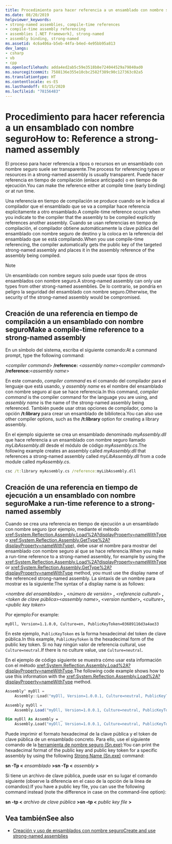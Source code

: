```yaml
---
title: Procedimiento para hacer referencia a un ensamblado con nombre seguro
ms.date: 08/20/2019
helpviewer_keywords:
- strong-named assemblies, compile-time references
- compile-time assembly referencing
- assemblies [.NET Framework], strong-named
- assembly binding, strong-named
ms.assetid: 4c6a406a-b5eb-44fa-b4ed-4e95bb95a813
dev_langs:
- csharp
- vb
- cpp
ms.openlocfilehash: adda4ed2ab5c59e3518b8e724044529a79840ad0
ms.sourcegitcommit: 7588136e355e10cbc2582f389c90c127363c02a5
ms.translationtype: HT
ms.contentlocale: es-ES
ms.lasthandoff: 03/15/2020
ms.locfileid: "78156483"
---
```

# <a name="how-to-reference-a-strong-named-assembly"></a><span data-ttu-id="7b89c-102">Procedimiento para hacer referencia a un ensamblado con nombre seguro</span><span class="sxs-lookup"><span data-stu-id="7b89c-102">How to: Reference a strong-named assembly</span></span>
<span data-ttu-id="7b89c-103">El proceso para hacer referencia a tipos o recursos en un ensamblado con nombre seguro suele ser transparente.</span><span class="sxs-lookup"><span data-stu-id="7b89c-103">The process for referencing types or resources in a strong-named assembly is usually transparent.</span></span> <span data-ttu-id="7b89c-104">Puede hacer referencia en tiempo de compilación (enlace anticipado) o en tiempo de ejecución.</span><span class="sxs-lookup"><span data-stu-id="7b89c-104">You can make the reference either at compile time (early binding) or at run time.</span></span>  
  
<span data-ttu-id="7b89c-105">Una referencia en tiempo de compilación se produce cuando se le indica al compilador que el ensamblado que se va a compilar hace referencia explícitamente a otro ensamblado.</span><span class="sxs-lookup"><span data-stu-id="7b89c-105">A compile-time reference occurs when you indicate to the compiler that the assembly to be compiled explicitly references another assembly.</span></span> <span data-ttu-id="7b89c-106">Cuando se usan referencias en tiempo de compilación, el compilador obtiene automáticamente la clave pública del ensamblado con nombre seguro de destino y la coloca en la referencia del ensamblado que se está compilando.</span><span class="sxs-lookup"><span data-stu-id="7b89c-106">When you use compile-time referencing, the compiler automatically gets the public key of the targeted strong-named assembly and places it in the assembly reference of the assembly being compiled.</span></span>
  
> [!NOTE]
> <span data-ttu-id="7b89c-107">Un ensamblado con nombre seguro solo puede usar tipos de otros ensamblados con nombre seguro.</span><span class="sxs-lookup"><span data-stu-id="7b89c-107">A strong-named assembly can only use types from other strong-named assemblies.</span></span> <span data-ttu-id="7b89c-108">De lo contrario, se pondría en peligro la seguridad del ensamblado con nombre seguro.</span><span class="sxs-lookup"><span data-stu-id="7b89c-108">Otherwise, the security of the strong-named assembly would be compromised.</span></span>  
  
## <a name="make-a-compile-time-reference-to-a-strong-named-assembly"></a><span data-ttu-id="7b89c-109">Creación de una referencia en tiempo de compilación a un ensamblado con nombre seguro</span><span class="sxs-lookup"><span data-stu-id="7b89c-109">Make a compile-time reference to a strong-named assembly</span></span>  

<span data-ttu-id="7b89c-110">En un símbolo del sistema, escriba el siguiente comando:</span><span class="sxs-lookup"><span data-stu-id="7b89c-110">At a command prompt, type the following command:</span></span>  

<span data-ttu-id="7b89c-111">\<*compiler command*>  **/reference:** \<*assembly name*></span><span class="sxs-lookup"><span data-stu-id="7b89c-111">\<*compiler command*> **/reference:**\<*assembly name*></span></span>  

<span data-ttu-id="7b89c-112">En este comando, *compiler command* es el comando del compilador para el lenguaje que está usando, y *assembly name* es el nombre del ensamblado con nombre seguro al que se hace referencia.</span><span class="sxs-lookup"><span data-stu-id="7b89c-112">In this command, *compiler command* is the compiler command for the language you are using, and *assembly name* is the name of the strong-named assembly being referenced.</span></span> <span data-ttu-id="7b89c-113">También puede usar otras opciones de compilador, como la opción **/t:library** para crear un ensamblado de biblioteca.</span><span class="sxs-lookup"><span data-stu-id="7b89c-113">You can also use other compiler options, such as the **/t:library** option for creating a library assembly.</span></span>  

<span data-ttu-id="7b89c-114">En el ejemplo siguiente se crea un ensamblado denominado *myAssembly.dll* que hace referencia a un ensamblado con nombre seguro llamado *myLibAssembly.dll* desde el módulo de código *myAssembly.cs*.</span><span class="sxs-lookup"><span data-stu-id="7b89c-114">The following example creates an assembly called *myAssembly.dll* that references a strong-named assembly called *myLibAssembly.dll* from a code module called *myAssembly.cs*.</span></span>  

```cmd
csc /t:library myAssembly.cs /reference:myLibAssembly.dll  
```  

## <a name="make-a-run-time-reference-to-a-strong-named-assembly"></a><span data-ttu-id="7b89c-115">Creación de una referencia en tiempo de ejecución a un ensamblado con nombre seguro</span><span class="sxs-lookup"><span data-stu-id="7b89c-115">Make a run-time reference to a strong-named assembly</span></span>  
  
<span data-ttu-id="7b89c-116">Cuando se crea una referencia en tiempo de ejecución a un ensamblado con nombre seguro (por ejemplo, mediante el método <xref:System.Reflection.Assembly.Load%2A?displayProperty=nameWithType> o <xref:System.Reflection.Assembly.GetType%2A?displayProperty=nameWithType>), debe usar el nombre para mostrar del ensamblado con nombre seguro al que se hace referencia.</span><span class="sxs-lookup"><span data-stu-id="7b89c-116">When you make a run-time reference to a strong-named assembly, for example by using the <xref:System.Reflection.Assembly.Load%2A?displayProperty=nameWithType> or <xref:System.Reflection.Assembly.GetType%2A?displayProperty=nameWithType> method, you must use the display name of the referenced strong-named assembly.</span></span> <span data-ttu-id="7b89c-117">La sintaxis de un nombre para mostrar es la siguiente:</span><span class="sxs-lookup"><span data-stu-id="7b89c-117">The syntax of a display name is as follows:</span></span>  

<span data-ttu-id="7b89c-118">\<*nombre del ensamblado*> **,** \<*número de versión*> **,** \<*referencia cultural*> **,** \<*token de clave pública*></span><span class="sxs-lookup"><span data-stu-id="7b89c-118">\<*assembly name*>**,** \<*version number*>**,** \<*culture*>**,** \<*public key token*></span></span>  

<span data-ttu-id="7b89c-119">Por ejemplo:</span><span class="sxs-lookup"><span data-stu-id="7b89c-119">For example:</span></span>  

```console
myDll, Version=1.1.0.0, Culture=en, PublicKeyToken=03689116d3a4ae33
```  

<span data-ttu-id="7b89c-120">En este ejemplo, `PublicKeyToken` es la forma hexadecimal del token de clave pública.</span><span class="sxs-lookup"><span data-stu-id="7b89c-120">In this example, `PublicKeyToken` is the hexadecimal form of the public key token.</span></span> <span data-ttu-id="7b89c-121">Si no hay ningún valor de referencia cultural, use `Culture=neutral`.</span><span class="sxs-lookup"><span data-stu-id="7b89c-121">If there is no culture value, use `Culture=neutral`.</span></span>  

<span data-ttu-id="7b89c-122">En el ejemplo de código siguiente se muestra cómo usar esta información con el método <xref:System.Reflection.Assembly.Load%2A?displayProperty=nameWithType>.</span><span class="sxs-lookup"><span data-stu-id="7b89c-122">The following code example shows how to use this information with the <xref:System.Reflection.Assembly.Load%2A?displayProperty=nameWithType> method.</span></span>  

```cpp
Assembly^ myDll =
    Assembly::Load("myDll, Version=1.0.0.1, Culture=neutral, PublicKeyToken=9b35aa32c18d4fb1");
```

```csharp
Assembly myDll =
    Assembly.Load("myDll, Version=1.0.0.1, Culture=neutral, PublicKeyToken=9b35aa32c18d4fb1");
```

```vb
Dim myDll As Assembly = _
    Assembly.Load("myDll, Version=1.0.0.1, Culture=neutral, PublicKeyToken=9b35aa32c18d4fb1")
```

<span data-ttu-id="7b89c-123">Puede imprimir el formato hexadecimal de la clave pública y el token de clave pública de un ensamblado concreto. Para ello, use el siguiente comando de la [herramienta de nombre seguro (Sn.exe)](../../framework/tools/sn-exe-strong-name-tool.md):</span><span class="sxs-lookup"><span data-stu-id="7b89c-123">You can print the hexadecimal format of the public key and public key token for a specific assembly by using the following [Strong Name (Sn.exe)](../../framework/tools/sn-exe-strong-name-tool.md) command:</span></span>  

<span data-ttu-id="7b89c-124">**sn -Tp \<** *ensamblado* **>**</span><span class="sxs-lookup"><span data-stu-id="7b89c-124">**sn -Tp \<** *assembly* **>**</span></span>  

<span data-ttu-id="7b89c-125">Si tiene un archivo de clave pública, puede usar en su lugar el comando siguiente (observe la diferencia en el caso de la opción de la línea de comandos):</span><span class="sxs-lookup"><span data-stu-id="7b89c-125">If you have a public key file, you can use the following command instead (note the difference in case on the command-line option):</span></span>  

<span data-ttu-id="7b89c-126">**sn -tp \<** *archivo de clave pública* **>**</span><span class="sxs-lookup"><span data-stu-id="7b89c-126">**sn -tp \<** *public key file* **>**</span></span>  

## <a name="see-also"></a><span data-ttu-id="7b89c-127">Vea también</span><span class="sxs-lookup"><span data-stu-id="7b89c-127">See also</span></span>

- [<span data-ttu-id="7b89c-128">Creación y uso de ensamblados con nombre seguro</span><span class="sxs-lookup"><span data-stu-id="7b89c-128">Create and use strong-named assemblies</span></span>](create-use-strong-named.md)
